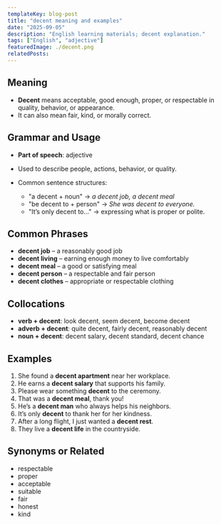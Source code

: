 ```yaml
---
templateKey: blog-post
title: "decent meaning and examples"
date: "2025-09-05"
description: "English learning materials; decent explanation."
tags: ["English", "adjective"]
featuredImage: ./decent.png
relatedPosts:
---
```


## Meaning

- **Decent** means acceptable, good enough, proper, or respectable in quality, behavior, or appearance.
- It can also mean fair, kind, or morally correct.

## Grammar and Usage

- **Part of speech**: adjective
- Used to describe people, actions, behavior, or quality.
- Common sentence structures:

  - "a decent + noun" → _a decent job, a decent meal_
  - "be decent to + person" → _She was decent to everyone._
  - "It’s only decent to..." → expressing what is proper or polite.

## Common Phrases

- **decent job** – a reasonably good job
- **decent living** – earning enough money to live comfortably
- **decent meal** – a good or satisfying meal
- **decent person** – a respectable and fair person
- **decent clothes** – appropriate or respectable clothing

## Collocations

- **verb + decent**: look decent, seem decent, become decent
- **adverb + decent**: quite decent, fairly decent, reasonably decent
- **noun + decent**: decent salary, decent standard, decent chance

## Examples

1. She found a **decent apartment** near her workplace.
2. He earns a **decent salary** that supports his family.
3. Please wear something **decent** to the ceremony.
4. That was a **decent meal**, thank you!
5. He’s a **decent man** who always helps his neighbors.
6. It’s only **decent** to thank her for her kindness.
7. After a long flight, I just wanted a **decent rest**.
8. They live a **decent life** in the countryside.

## Synonyms or Related

- respectable
- proper
- acceptable
- suitable
- fair
- honest
- kind
